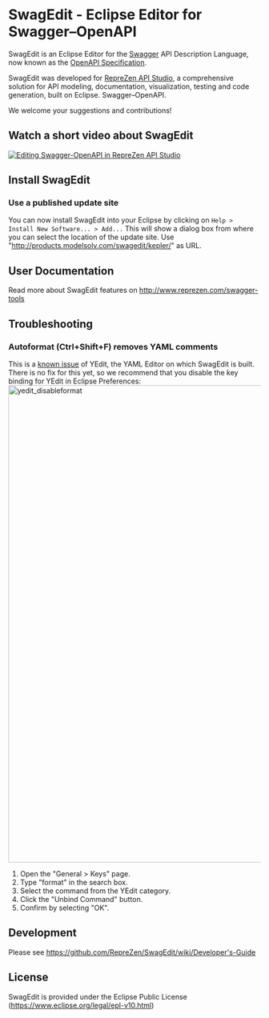 # SwagEdit - Eclipse Editor for Swagger–OpenAPI

SwagEdit is an Eclipse Editor for the [Swagger](http://swagger.io) API Description Language, now known as the [OpenAPI Specification](http://openapis.org).

SwagEdit was developed for [RepreZen API Studio](http://reprezen.com/swagger-tools), a comprehensive solution for API modeling, documentation, visualization, testing and code generation, built on Eclipse. Swagger–OpenAPI.

We welcome your suggestions and contributions!

## Watch a short video about SwagEdit
[![Editing Swagger-OpenAPI in RepreZen API Studio](http://img.youtube.com/vi/KX_tHp_KQkE/0.jpg)](https://www.youtube.com/watch?v=KX_tHp_KQkE)

## Install SwagEdit
### Use a published update site 
You can now install SwagEdit into your Eclipse by clicking on `Help > Install New Software... > Add...`
This will show a dialog box from where you can select the location of the update site. Use "http://products.modelsolv.com/swagedit/kepler/" as URL. 

## User Documentation
Read more about SwagEdit features on http://www.reprezen.com/swagger-tools

## Troubleshooting
### Autoformat (Ctrl+Shift+F) removes YAML comments 
This is a [known issue](https://github.com/oyse/yedit/issues/15) of YEdit, the YAML Editor on which SwagEdit is built. There is no fix for this yet, so we recommend that you disable the key binding for YEdit in Eclipse Preferences:
<img width="954" alt="yedit_disableformat" src="https://cloud.githubusercontent.com/assets/644582/13615520/b0411e3a-e543-11e5-93d7-dd4917be20da.png">

1. Open the "General > Keys" page.
2. Type "format" in the search box.
3. Select the command from the YEdit category.
4. Click the "Unbind Command" button.
5. Confirm by selecting "OK".

## Development
Please see https://github.com/RepreZen/SwagEdit/wiki/Developer's-Guide

## License
SwagEdit is provided under the Eclipse Public License (https://www.eclipse.org/legal/epl-v10.html)

